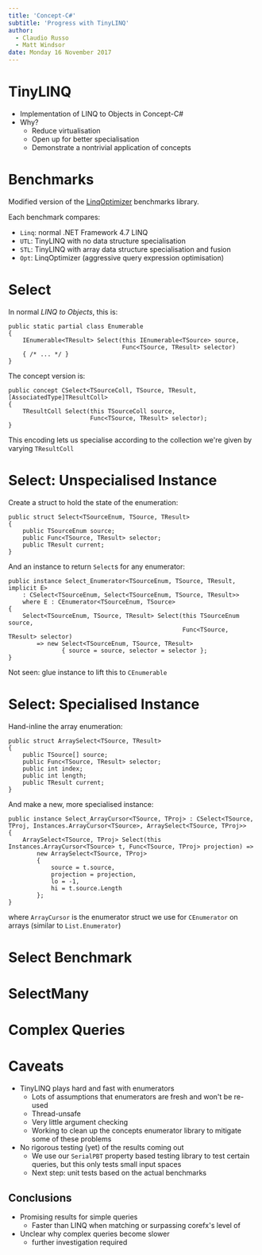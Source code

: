 ```yaml
---
title: 'Concept-C#'
subtitle: 'Progress with TinyLINQ'
author:
  - Claudio Russo
  - Matt Windsor
date: Monday 16 November 2017
---
```

# TinyLINQ

- Implementation of LINQ to Objects in Concept-C#
- Why?
  - Reduce virtualisation
  - Open up for better specialisation
  - Demonstrate a nontrivial application of concepts

# Benchmarks

Modified version of the [LinqOptimizer][] benchmarks library.

Each benchmark compares:

- `Linq`: normal .NET Framework 4.7 LINQ
- `UTL`: TinyLINQ with no data structure specialisation
- `STL`: TinyLINQ with array data structure specialisation and fusion
- `Opt`: LinqOptimizer (aggressive query expression optimisation)

[LinqOptimizer]: http://nessos.github.io/LinqOptimizer/

# Select

In normal _LINQ to Objects_, this is:

    public static partial class Enumerable
    {
        IEnumerable<TResult> Select(this IEnumerable<TSource> source,
                                    Func<TSource, TResult> selector)
        { /* ... */ }
    }

The concept version is:

    public concept CSelect<TSourceColl, TSource, TResult, [AssociatedType]TResultColl>
    {
        TResultColl Select(this TSourceColl source,
                           Func<TSource, TResult> selector);
    }

This encoding lets us specialise according to the collection we're given by
varying `TResultColl`

# Select: Unspecialised Instance

Create a struct to hold the state of the enumeration:

    public struct Select<TSourceEnum, TSource, TResult>
    {
        public TSourceEnum source;
        public Func<TSource, TResult> selector;
        public TResult current;
    }

And an instance to return `Select`s for any enumerator:

    public instance Select_Enumerator<TSourceEnum, TSource, TResult, implicit E>
        : CSelect<TSourceEnum, Select<TSourceEnum, TSource, TResult>>
        where E : CEnumerator<TSourceEnum, TSource>
    {
        Select<TSourceEnum, TSource, TResult> Select(this TSourceEnum source,
                                                     Func<TSource, TResult> selector)
            => new Select<TSourceEnum, TSource, TResult>
                   { source = source, selector = selector };
    }

Not seen: glue instance to lift this to `CEnumerable`

# Select: Specialised Instance

Hand-inline the array enumeration:

    public struct ArraySelect<TSource, TResult>
    {
        public TSource[] source;
        public Func<TSource, TResult> selector;
        public int index;
        public int length;
        public TResult current;
    }

And make a new, more specialised instance:

    public instance Select_ArrayCursor<TSource, TProj> : CSelect<TSource, TProj, Instances.ArrayCursor<TSource>, ArraySelect<TSource, TProj>>
    {
        ArraySelect<TSource, TProj> Select(this Instances.ArrayCursor<TSource> t, Func<TSource, TProj> projection) =>
            new ArraySelect<TSource, TProj>
            {
                source = t.source,
                projection = projection,
                lo = -1,
                hi = t.source.Length
            };
    }

where `ArrayCursor` is the enumerator struct we use for `CEnumerator` on arrays
(similar to `List.Enumerator`)

# Select Benchmark

# SelectMany

# Complex Queries

# Caveats

- TinyLINQ plays hard and fast with enumerators
  - Lots of assumptions that enumerators are fresh and won't be re-used
  - Thread-unsafe
  - Very little argument checking
  - Working to clean up the concepts enumerator library to mitigate some of
    these problems
- No rigorous testing (yet) of the results coming out
  - We use our `SerialPBT` property based testing library to test certain
    queries, but this only tests small input spaces
  - Next step: unit tests based on the actual benchmarks

## Conclusions

- Promising results for simple queries
  - Faster than LINQ when matching or surpassing corefx's level of 
- Unclear why complex queries become slower
  - further investigation required